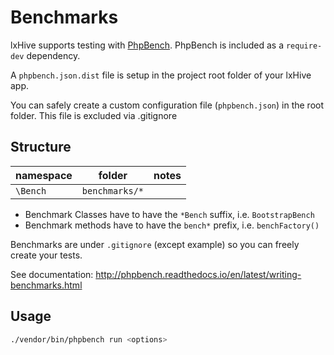 # Benchmarks

lxHive supports testing with [PhpBench](http://phpbench.readthedocs.org/).
PhpBench is included as a `require-dev` dependency.

A `phpbench.json.dist` file is setup in the project root folder of your lxHive app.

You can safely create a custom configuration file (`phpbench.json`) in the root folder. This file is excluded  via .gitignore


## Structure

| namespace             | folder                     | notes |
|---                    |---                         |---    |
| `\Bench`              | `benchmarks/*`             |       |

* Benchmark Classes have to have the `*Bench` suffix, i.e. `BootstrapBench`
* Benchmark methods have to have the `bench*` prefix, i.e. `benchFactory()`

Benchmarks are under `.gitignore` (except example) so you can freely create your tests.

See documentation: http://phpbench.readthedocs.io/en/latest/writing-benchmarks.html

## Usage

```bash
./vendor/bin/phpbench run <options>
```

